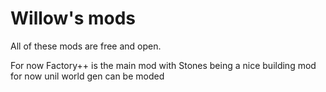 # Willow's mods

All of these mods are free and open.

For now Factory++ is the main mod with Stones being a nice building mod for now unil world gen can be moded